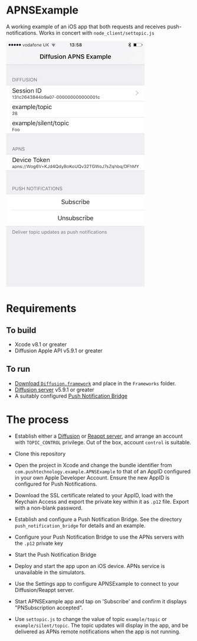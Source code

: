# APNSExample

A working example of an iOS app that both requests and receives push-notifications. Works in concert with `node_client/settopic.js`

![screenshot](/example-screenshot.png?raw=true "Screenshot of APNSExample app")

# Requirements

## To build

* Xcode v8.1 or greater
* Diffusion Apple API v5.9.1 or greater

## To run

* [Download `Diffusion.framework`](https://developer.reappt.io/clients/apple/) and place in the `Frameworks` folder.
* [Diffusion server](http://download.pushtechnology.com/) v5.9.1 or greater
* A suitably configured [Push Notification Bridge](http://download.pushtechnology.com/docs/latest/manual/html/administratorguide/pushnotifications/pn_bridge.html)

# The process

* Establish either a [Diffusion](http://download.pushtechnology.com/) or [Reappt server](https://reappt.io), and arrange an account with `TOPIC_CONTROL` privilege. Out of the box, account `control` is suitable.

* Clone this repository

* Open the project in Xcode and change the bundle identifier from `com.pushtechnology.example.APNSExample` to that of an AppID configured in your own Apple Developer Account. Ensure the new AppID is configured for Push Notifications.

* Download the SSL certificate related to your AppID, load with the Keychain Access and export the private key within it as `.p12` file. Export with a non-blank password.

* Establish and configure a Push Notification Bridge. See the directory `push_notification_bridge` for details and an example. 

* Configure your Push Notification Bridge to use the APNs servers with the `.p12` private key

* Start the Push Notification Bridge

* Deploy and start the app upon an iOS device. APNs service is unavailable in the simulators.

* Use the Settings app to configure APNSExample to connect to your Diffusion/Reappt server.

* Start APNSExample app and tap on 'Subscribe' and confirm it displays "PNSubscription accepted". 

* Use `settopic.js` to change the value of topic `example/topic` or `example/silent/topic`. The topic updates will display in the app, and be delivered as APNs remote notifications when the app is not running.